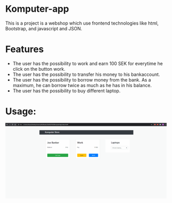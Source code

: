 # Komputer-app
This is a project is a webshop which use frontend technologies like html, Bootstrap, and javascript and JSON.

# Features 
- The user has the possibility to work and earn 100 SEK for everytime he click on the button work. 
- The user has the possibility to transfer his money to his bankaccount. 
- The user has the possibility to borrow money from the bank. As a maximum, he can borrow twice as much as he has in his balance. 
- The user has the possibility to buy different laptop. 

# Usage:
![](javascriptApp.gif)
